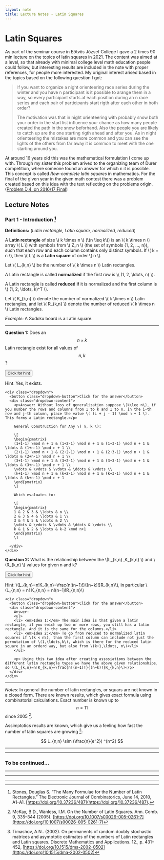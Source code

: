 ```yaml
---
layout: note
title: Lecture Notes - Latin Squares
---
```


# Latin Squares
As part of the seminar course in Eötvös József College I gave a 2 times 90 min lecture on the topics of latin squares in 2021. The content was aimed at a level, so that already with minimal college level math education people could follow, but interesting results are included in the note with proper references, for people more interested. My original interest arised based in the topics based on the following question I got:


> If you want to organize a night orienteering race series during the winter and you have n participant is it possible to arange them in a way, so every participant starts at each position during an n race series and each pair of participants start rigth after each other in both order?
>
>The motivation was that in night orienteering with probably snow both your order in the start list influence your chance as how many people created the path in the snow beforhand. Also the people you are likely to catch up are the one starting rigth ahead and after you. As in night orienteering the mistakes are more common and you can see the lights of the others from far away it is common to meet with the one starting around you.

At around 16 years old this was the mathematical formulation I come up with. Through my sister this problem arived to the organizing team of Durer competition, where someone found an answer for which n it is possible. This concept is called *Row-complete latin squares* in mathematics. For the final of the given year in the given math contest there was a problem created based on this idea with the text reflecting on the problems origin. ([Problem D.4. on 2016/17 Final](https://durerinfo.hu/wp-content/uploads/2017/02/10KD.pdf))


## Lecture Notes
### Part 1 - Introduction [^1]

**Definitions:** (*Latin rectangle, Latin square, normalized, reduced*)
<p>A <Strong>Latin rectangle</Strong> of size \( k \times n \) (\(n \leq k\)) is an \( k \times n \) array \( L \) with symbols from \( Z_n \) (the set of symbols {1, 2, ..., n}), such that each row and each column contains only distinct symbols. If \( k = n \), then \( L \) is a <Strong>Latin square</Strong> of order \( n \).</p> 

<p>Let \( L_{k,n} \) be the number of \( k \times n \) Latin rectangles.</p>

<p>A Latin rectangle is called <Strong>normalized</Strong> if the first row is \( (1, 2, \ldots, n) \).</p>

<p>A Latin rectangle is called <Strong>reduced</Strong> if it is normalized and the first column is \( (1, 2, \ldots, k)^T \).</p>

<p>Let \( K_{k,n} \) denote the number of normalized \( k \times n \) Latin rectangles, and let \( R_{k,n} \) denote the number of reduced \( k \times n \) Latin rectangles.</p>



*Example:* A Sudoku board is a Latin square.

---

**Question 1:** Does an $$n\times k$$ Latin rectangle exist for all values of  $$n, k$$?

<div class="dropdown">
  <button class="dropdown-button">Click for hint</button>
  <div class="dropdown-content">
    <p>Hint: Yes, it exists.</p>

    <div class="dropdown">
      <button class="dropdown-button">Click for the answer</button>
      <div class="dropdown-content">
        <p>Answer: Without loss of generalization suppose \(k\leq n\), if you number the rows and columns from 1 to k and 1 to n, in the i-th row and j-th column, place the value \( (i + j - 1) \mod n + 1 \). This forms a Latin rectangle.</p>

        General Construction for Any \( n, k \):

        \[
        \begin{pmatrix}
        (1+1-1) \mod n + 1 & (1+2-1) \mod n + 1 & (1+3-1) \mod n + 1 & \ldots & (1+n-1) \mod n + 1 \\
        (2+1-1) \mod n + 1 & (2+2-1) \mod n + 1 & (2+3-1) \mod n + 1 & \ldots & (2+n-1) \mod n + 1 \\
        (3+1-1) \mod n + 1 & (3+2-1) \mod n + 1 & (3+3-1) \mod n + 1 & \ldots & (3+n-1) \mod n + 1 \\
        \vdots & \vdots & \vdots & \ddots & \vdots \\
        (k+1-1) \mod n + 1 & (k+2-1) \mod n + 1 & (k+3-1) \mod n + 1 & \ldots & (k+n-1) \mod n + 1
        \end{pmatrix}
        \]

        Which evaluates to:

        \[
        \begin{pmatrix}
        1 & 2 & 3 & \ldots & n \\
        2 & 3 & 4 & \ldots & 1 \\
        3 & 4 & 5 & \ldots & 2 \\
        \vdots & \vdots & \vdots & \ddots & \vdots \\
        k & 1 & 2 & \ldots & k-2 \mod n+1
        \end{pmatrix}
        \]

      </div>
    </div>
  </div>
</div>


<p><Strong>Question 2:</Strong> What is the relationship between the \(L_{k,n} ,K_{k,n} \) and \(R_{k,n} \) values for given n and k?</p>

<div class="dropdown">
  <button class="dropdown-button">Click for hint</button>
  <div class="dropdown-content">
    <p>Hint: \(L_{k,n}=n!K_{k,n}=\frac{n!(n−1)!}{(n−k)!}R_{k,n}\), in particular \(L_{n,n} = n! K_{n,n} = n!(n−1)!R_{n,n}\)</p>

    <div class="dropdown">
      <button class="dropdown-button">Click for the answer</button>
      <div class="dropdown-content">
        Answer: 
        <ul>
        <li> <em>Idea 1:</em> The main idea is that given a latin rectangle, if you swich up two or more rows, you still has a latin rectangle. And it is the same for the columns.</li>
        <li> <em>Idea 2:</em> To go from reduced to normalized latin squares if \(k < n\), than the first column can include not just the permutation of \(1,\ldots,k\), which is there for the reduced latin square in an orderd way, but also from \(k+1,\ldots, n\)</li>
        </ul>

        <p> Using this two idea after creating assosiations between the different latin rectangle types we have the above given relationships, so \(L_{k,n}=n!K_{k,n}=\frac{n!(n−1)!}{(n−k)!}R_{k,n}\)</p>
      </div>
    </div>
  </div>
</div>

---

*Notes:* In general the number of latin rectangles, or squars are not known in a closed form. There are known results, which gives exact formula using combinatorial calculations. Exact number is known up to $$n=11$$ since 2005 [^3].

Assimptotics results are known, which give us a feeling how fast the number of latin squares are growing [^2]:

$$ L_{n,n} \sim  (\frac{n}{e^2}) ^{n^2} $$

---
---

<!--
### Part 2 - Partial latin squares


---
-->

### To be continued...




---
---
---

[^1]: Stones, Douglas S. “The Many Formulae for the Number of Latin Rectangles.” The Electronic Journal of Combinatorics, June 14, 2010, A1–A1. [https://doi.org/10.37236/487](https://doi.org/10.37236/487).

[^2]: Timashov, A.N.. (2002). On permanents of random doubly stochastic matrices and asymptotic estimates of the numbers of Latin rectangles and Latin squares. Discrete Mathematics and Applications. 12., p. 431–452, [https://doi.org/10.1515/dma-2002-0502](https://doi.org/10.1515/dma-2002-0502) 

[^3]: McKay, B.D., Wanless, I.M. On the Number of Latin Squares. Ann. Comb. 9, 335–344 (2005). [https://doi.org/10.1007/s00026-005-0261-7](https://doi.org/10.1007/s00026-005-0261-7)